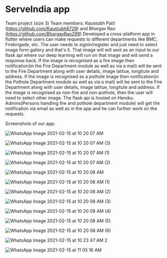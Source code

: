 # ServeIndia app

Team project (size 3)
Team members: Kaustubh Patil (https://github.com/Kaustubh6729) and Bhargav Rao  (https://github.com/BhargavRao299)
Developed a cross-platform app in flutter where users can make requests to different departments like BMC, Firebrigade, etc. 
The user needs to signin/register and just need to select image form gallery and that's it. That image will will sent as an input to our flask api where our deep learning will run on that image and will send a response back. If the image is recognised as a fire image then notification(in the Fire Department module as well as via a mail) will be sent to the Fire Department along with user details, image latitue, longitute and address. If the image is recognised as a pothole image then notification(in the Pothole Department module as well as via a mail) will be sent to the Fire Department along with user details, image latitue, longitute and address. If the image is recognised as non-fire and non-pothole, then the user will need to select other image.
The flask api is hosted on Heroku.
Admins(Persons handling fire and pothole department module) will get the notification via email as well as in the app and he can further work on the requests.

Screenshots of our app:

![WhatsApp Image 2021-02-15 at 10 20 07 AM](https://user-images.githubusercontent.com/47854537/107907814-af240a00-6f7a-11eb-9ee5-5cb275e3fbb6.jpeg)

![WhatsApp Image 2021-02-15 at 10 20 07 AM (3)](https://user-images.githubusercontent.com/47854537/107907824-b519eb00-6f7a-11eb-9124-136f7e318798.jpeg)

![WhatsApp Image 2021-02-15 at 10 20 07 AM (1)](https://user-images.githubusercontent.com/47854537/107907832-b814db80-6f7a-11eb-80db-5869691cf9fa.jpeg)

![WhatsApp Image 2021-02-15 at 10 20 07 AM (2)](https://user-images.githubusercontent.com/47854537/107907839-bc40f900-6f7a-11eb-8926-dba71a27c226.jpeg)

![WhatsApp Image 2021-02-15 at 10 20 08 AM](https://user-images.githubusercontent.com/47854537/107907868-c82cbb00-6f7a-11eb-891a-26f2cea4cea9.jpeg)

![WhatsApp Image 2021-02-15 at 10 20 08 AM (1)](https://user-images.githubusercontent.com/47854537/107907888-d11d8c80-6f7a-11eb-8268-e81bde96bebd.jpeg)

![WhatsApp Image 2021-02-15 at 10 20 08 AM (2)](https://user-images.githubusercontent.com/47854537/107907897-d67ad700-6f7a-11eb-93b1-d91064295548.jpeg)

![WhatsApp Image 2021-02-15 at 10 20 08 AM (3)](https://user-images.githubusercontent.com/47854537/107907908-dd094e80-6f7a-11eb-8595-5f4f68789fd0.jpeg)

![WhatsApp Image 2021-02-15 at 10 20 08 AM (4)](https://user-images.githubusercontent.com/47854537/107907920-e0043f00-6f7a-11eb-83c5-9f828656ac32.jpeg)

![WhatsApp Image 2021-02-15 at 10 20 08 AM (5)](https://user-images.githubusercontent.com/47854537/107907922-e1ce0280-6f7a-11eb-8dc6-1fdc66fb24f1.jpeg)

![WhatsApp Image 2021-02-15 at 10 20 08 AM (6)](https://user-images.githubusercontent.com/47854537/107907926-e4305c80-6f7a-11eb-8bef-c2613396dd3f.jpeg)

![WhatsApp Image 2021-02-15 at 10 23 47 AM 2](https://user-images.githubusercontent.com/47854537/107907932-e692b680-6f7a-11eb-8d6e-c698b5142cf7.jpeg)

![WhatsApp Image 2021-02-15 at 11 05 16 AM](https://user-images.githubusercontent.com/47854537/107909271-d3cdb100-6f7d-11eb-844a-e174768773d9.jpeg)



